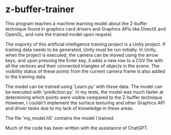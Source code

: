 # z-buffer-trainer
This program teaches a machine learning model about the Z-buffer technique found in graphics card drivers and Graphics APIs like DirectX and OpenGL, and runs the trained model upon request.

The majority of this artificial intelligence training project is a Unity project. If training data needs to be generated, Unity must be run initially. In Unity, when the project is executed, the camera can be moved using the arrow keys, and upon pressing the Enter key, it adds a new row to a CSV file with all the vertices and their connected triangles of objects in the scene. The visibility status of these points from the current camera frame is also added to the training data.

The model can be trained using 'Learn.py' with these data. The model can be executed with 'prediction.py'. In my tests, the model was much faster at determining which points were visible compared to the Z-buffer technique. However, I couldn’t implement the surface texturing and other Graphics API and driver tasks due to my lack of knowledge in these areas.

The file 'my_model.h5' contains the model I trained.

Much of the code has been written with the assistance of ChatGPT.
